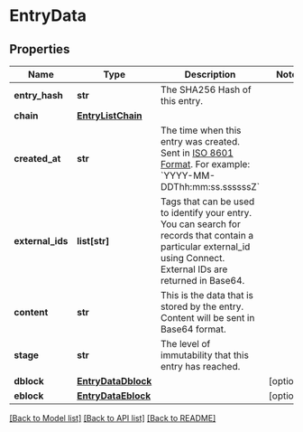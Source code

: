 # EntryData

## Properties
Name | Type | Description | Notes
------------ | ------------- | ------------- | -------------
**entry_hash** | **str** | The SHA256 Hash of this entry. | 
**chain** | [**EntryListChain**](EntryListChain.md) |  | 
**created_at** | **str** | The time when this entry was created. Sent in [ISO 8601 Format](https://en.wikipedia.org/wiki/ISO_8601). For example: &#x60;YYYY-MM-DDThh:mm:ss.ssssssZ&#x60; | 
**external_ids** | **list[str]** | Tags that can be used to identify your entry. You can search for records that contain a particular external_id using Connect. External IDs are returned in Base64. | 
**content** | **str** | This is the data that is stored by the entry. Content will be sent in Base64 format. | 
**stage** | **str** | The level of immutability that this entry has reached. | 
**dblock** | [**EntryDataDblock**](EntryDataDblock.md) |  | [optional] 
**eblock** | [**EntryDataEblock**](EntryDataEblock.md) |  | [optional] 

[[Back to Model list]](../README.md#documentation-for-models) [[Back to API list]](../README.md#documentation-for-api-endpoints) [[Back to README]](../README.md)


